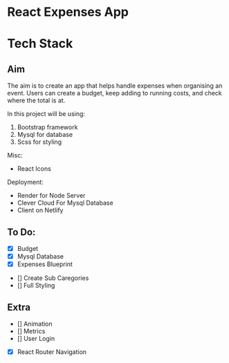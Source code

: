 # React Expenses App

# Tech Stack

Aim
---

The aim is to create an app that helps handle expenses when organising an event. Users can create a budget, keep adding to running costs,
and check where the total is at.


In this project will be using:
1) Bootstrap framework
2) Mysql for database
3) Scss for styling

Misc:
* React Icons

Deployment:
* Render for Node Server
* Clever Cloud For Mysql Database
* Client on Netlify

## To Do:

- [x] Budget
- [x] Mysql Database
- [x] Expenses Blueprint
- [] Create Sub Caregories
- [] Full Styling

## Extra

- [] Animation
- [] Metrics
- [] User Login
- [x] React Router Navigation 